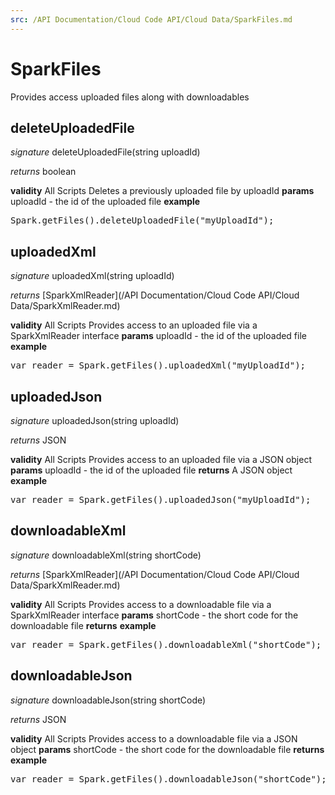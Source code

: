 ```yaml
---
src: /API Documentation/Cloud Code API/Cloud Data/SparkFiles.md
---
```


# SparkFiles

Provides access uploaded files along with downloadables


## deleteUploadedFile

_signature_ deleteUploadedFile(string uploadId)</p>
_returns_ boolean</p>

<b>validity</b> All Scripts
Deletes a previously uploaded file by uploadId
<b>params</b>
uploadId - the id of the uploaded file
<b>example</b>
<pre rel="highlighter" code-brush="js" contenteditable="false">Spark.getFiles().deleteUploadedFile("myUploadId");</pre>

## uploadedXml

_signature_ uploadedXml(string uploadId)</p>
_returns_ [SparkXmlReader](/API Documentation/Cloud Code API/Cloud Data/SparkXmlReader.md)</p>

<b>validity</b> All Scripts
Provides access to an uploaded file via a SparkXmlReader interface
<b>params</b>
uploadId - the id of the uploaded file
<b>example</b>
<pre rel="highlighter" code-brush="js" contenteditable="false">var reader = Spark.getFiles().uploadedXml("myUploadId");</pre>

## uploadedJson

_signature_ uploadedJson(string uploadId)</p>
_returns_ JSON</p>

<b>validity</b> All Scripts
Provides access to an uploaded file via a JSON object
<b>params</b>
uploadId - the id of the uploaded file
<b>returns</b>
A JSON object
<b>example</b>
<pre rel="highlighter" code-brush="js" contenteditable="false">var reader = Spark.getFiles().uploadedJson("myUploadId");</pre>

## downloadableXml

_signature_ downloadableXml(string shortCode)</p>
_returns_ [SparkXmlReader](/API Documentation/Cloud Code API/Cloud Data/SparkXmlReader.md)</p>

<b>validity</b> All Scripts
Provides access to a downloadable file via a SparkXmlReader interface
<b>params</b>
shortCode - the short code for the downloadable file
<b>returns</b>
<b>example</b>
<pre rel="highlighter" code-brush="js" contenteditable="false">var reader = Spark.getFiles().downloadableXml("shortCode");</pre>

## downloadableJson

_signature_ downloadableJson(string shortCode)</p>
_returns_ JSON</p>

<b>validity</b> All Scripts
Provides access to a downloadable file via a JSON object
<b>params</b>
shortCode - the short code for the downloadable file
<b>returns</b>
<b>example</b>
<pre rel="highlighter" code-brush="js" contenteditable="false">var reader = Spark.getFiles().downloadableJson("shortCode");</pre>
